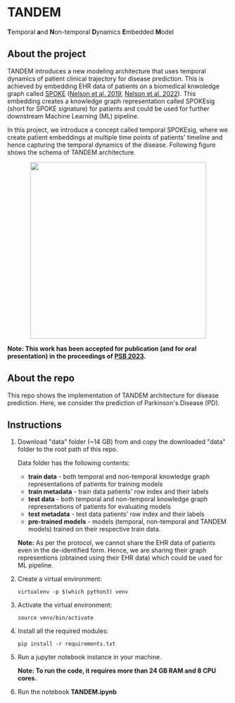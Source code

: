 # TANDEM
**T**emporal **a**nd **N**on-temporal **D**ynamics **E**mbedded **M**odel

## About the project
TANDEM introduces a new modeling architecture that uses temporal dynamics of patient clinical trajectory for disease prediction.
This is achieved by embedding EHR data of patients on a biomedical knwoledge graph called [SPOKE](https://spoke.ucsf.edu/) ([Nelson et al. 2019](https://www.nature.com/articles/s41467-019-11069-0), [Nelson et al. 2022](https://academic.oup.com/jamia/article/29/3/424/6463510)). 
This embedding creates a knowledge graph representation called SPOKEsig (short for SPOKE signature) for patients and could be used for further downstream Machine Learning (ML) pipeline.

In this project, we introduce a concept called temporal SPOKEsig, where we create patient embeddings at multiple time points of patients' timeline and hence capturing the temporal dynamics of the disease. Following figure shows the schema of TANDEM architecture.

<p align="center">
   <img src="https://user-images.githubusercontent.com/42702311/192233861-747d0aaa-367a-4ce3-9759-0f0af01fecb1.png" width="400" height="400" />
</p>

**Note: This work has been accepted for publication (and for oral presentation) in the proceedings of [PSB 2023](http://psb.stanford.edu/).**

## About the repo
This repo shows the implementation of TANDEM architecture for disease prediction.
Here, we consider the prediction of Parkinson's Disease (PD).

## Instructions

1. Download "data" folder (~14 GB) from <place holder for google drive link> and copy the downloaded "data" folder to the root path of this repo. 
   
   Data folder has the following contents:

    * **train data** - both temporal and non-temporal knowledge graph representations of patients for training models
    * **train metadata** - train data patients' row index and their labels
    * **test data** - both temporal and non-temporal knowledge graph representations of patients for evaluating models
    * **test metadata** - test data patients' row index and their labels
    * **pre-trained models** - models (temporal, non-temporal and TANDEM models) trained on their respective train data.
   
   **Note:** As per the protocol, we cannot share the EHR data of patients even in the de-identified form. Hence, we are sharing their graph representions (obtained using their EHR data) which could be used for ML pipeline.
   
   
2. Create a virtual environment:
   ```
   virtualenv -p $(which python3) venv
   ```
   
3. Activate the virtual environment:
   ```
   source venv/bin/activate
   ```
   
4. Install all the required modules:
   ```
   pip install -r requirements.txt
   ```
   
5. Run a jupyter notebook instance in your machine.
   
   **Note: To run the code, it requires more than 24 GB RAM and 8 CPU cores.** 


6. Run the notebook **TANDEM.ipynb**
   


